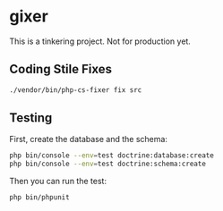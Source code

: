 # gixer

This is a tinkering project. Not for production yet.

## Coding Stile Fixes

```bash
./vendor/bin/php-cs-fixer fix src
```

## Testing

First, create the database and the schema:
```bash
php bin/console --env=test doctrine:database:create
php bin/console --env=test doctrine:schema:create
```

Then you can run the test:

```bash
php bin/phpunit
```
